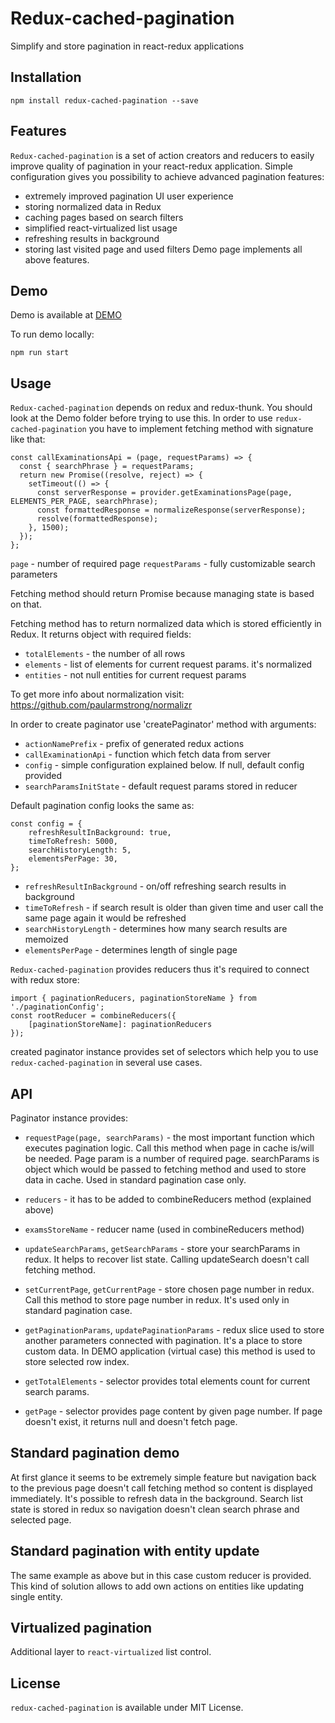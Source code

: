 # Redux-cached-pagination

Simplify and store pagination in react-redux applications

## Installation

```
npm install redux-cached-pagination --save
```

## Features

`Redux-cached-pagination` is a set of action creators and reducers to easily improve quality of pagination in your react-redux application.
Simple configuration gives you possibility to achieve advanced pagination features:

* extremely improved pagination UI user experience
* storing normalized data in Redux
* caching pages based on search filters
* simplified react-virtualized list usage
* refreshing results in background
* storing last visited page and used filters
  Demo page implements all above features.

## Demo

Demo is available at [DEMO](https://tranzystor.github.io/redux-cached-pagination/)

To run demo locally:

```
npm run start
```

## Usage

`Redux-cached-pagination` depends on redux and redux-thunk. You should look at the Demo folder before trying to use this.
In order to use `redux-cached-pagination` you have to implement fetching method with signature like that:

```
const callExaminationsApi = (page, requestParams) => {
  const { searchPhrase } = requestParams;
  return new Promise((resolve, reject) => {
    setTimeout(() => {
      const serverResponse = provider.getExaminationsPage(page, ELEMENTS_PER_PAGE, searchPhrase);
      const formattedResponse = normalizeResponse(serverResponse);
      resolve(formattedResponse);
    }, 1500);
  });
};
```

`page` - number of required page
`requestParams` - fully customizable search parameters

Fetching method should return Promise because managing state is based on that.

Fetching method has to return normalized data which is stored efficiently in Redux. It returns object with required fields:

* `totalElements` - the number of all rows
* `elements` - list of elements for current request params. it's normalized
* `entities` - not null entities for current request params

To get more info about normalization visit: https://github.com/paularmstrong/normalizr

In order to create paginator use 'createPaginator' method with arguments:

* `actionNamePrefix` - prefix of generated redux actions
* `callExaminationApi` - function which fetch data from server
* `config` - simple configuration explained below. If null, default config provided
* `searchParamsInitState` - default request params stored in reducer

Default pagination config looks the same as:

```
const config = {
    refreshResultInBackground: true,
    timeToRefresh: 5000,
    searchHistoryLength: 5,
    elementsPerPage: 30,
};
```

* `refreshResultInBackground` - on/off refreshing search results in background
* `timeToRefresh` - if search result is older than given time and user call the same page again it would be refreshed
* `searchHistoryLength` - determines how many search results are memoized
* `elementsPerPage` - determines length of single page

`Redux-cached-pagination` provides reducers thus it's required to connect with redux store:

```
import { paginationReducers, paginationStoreName } from './paginationConfig';
const rootReducer = combineReducers({
    [paginationStoreName]: paginationReducers
});
```

created paginator instance provides set of selectors which help you to use `redux-cached-pagination` in several use cases.

## API

Paginator instance provides:

* `requestPage(page, searchParams)` - the most important function which executes pagination logic. Call this method when page in cache is/will be needed.
  Page param is a number of required page. searchParams is object which would be passed to fetching method and used to store data in cache. Used in standard
  pagination case only.
* `reducers` - it has to be added to combineReducers method (explained above)
* `examsStoreName` - reducer name (used in combineReducers method)
* `updateSearchParams`, `getSearchParams` - store your searchParams in redux. It helps to recover list state. Calling updateSearch doesn't call fetching method.

* `setCurrentPage`, `getCurrentPage` - store chosen page number in redux. Call this method to store page number in redux. It's used only in standard pagination case.

* `getPaginationParams`, `updatePaginationParams` - redux slice used to store another parameters connected with pagination. It's a place to store custom data. In DEMO application (virtual case) this method is used to store selected row index.

* `getTotalElements` - selector provides total elements count for current search params.
* `getPage` - selector provides page content by given page number. If page doesn't exist, it returns null and doesn't fetch page.

## Standard pagination demo

At first glance it seems to be extremely simple feature but navigation back to the previous page doesn't call fetching method so content is displayed immediately.
It's possible to refresh data in the background. Search list state is stored in redux so navigation doesn't clean search phrase and selected page.

## Standard pagination with entity update

The same example as above but in this case custom reducer is provided. This kind of solution allows to add own actions on entities like updating single entity.

## Virtualized pagination

Additional layer to `react-virtualized` list control.

## License

`redux-cached-pagination` is available under MIT License.
